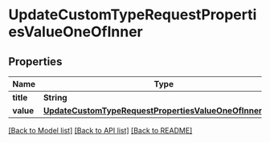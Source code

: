 # UpdateCustomTypeRequestPropertiesValueOneOfInner

## Properties
Name | Type | Description | Notes
------------ | ------------- | ------------- | -------------
**title** | **String** |  | 
**value** | [**UpdateCustomTypeRequestPropertiesValueOneOfInnerValue**](UpdateCustomTypeRequestPropertiesValueOneOfInnerValue.md) |  | 

[[Back to Model list]](../README.md#documentation-for-models) [[Back to API list]](../README.md#documentation-for-api-endpoints) [[Back to README]](../README.md)


